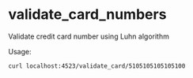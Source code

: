# validate_card_numbers

Validate credit card number using Luhn algorithm

Usage:

```
curl localhost:4523/validate_card/5105105105105100
```
